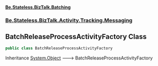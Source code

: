 #### [Be.Stateless.BizTalk.Batching](README.md 'README')
### [Be.Stateless.BizTalk.Activity.Tracking.Messaging](Be.Stateless.BizTalk.Activity.Tracking.Messaging.md 'Be.Stateless.BizTalk.Activity.Tracking.Messaging')

## BatchReleaseProcessActivityFactory Class

```csharp
public class BatchReleaseProcessActivityFactory
```

Inheritance [System.Object](https://docs.microsoft.com/en-us/dotnet/api/System.Object 'System.Object') &#129106; BatchReleaseProcessActivityFactory